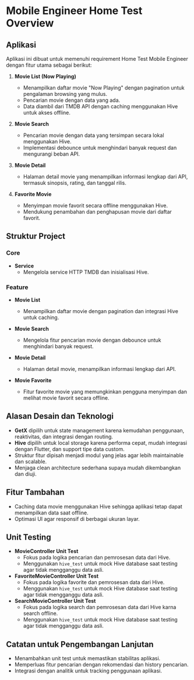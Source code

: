 # Mobile Engineer Home Test Overview

## Aplikasi
Aplikasi ini dibuat untuk memenuhi requirement Home Test Mobile Engineer dengan fitur utama sebagai berikut:

1. **Movie List (Now Playing)**
   - Menampilkan daftar movie "Now Playing" dengan pagination untuk pengalaman browsing yang mulus.
   - Pencarian movie dengan data yang ada.
   - Data diambil dari TMDB API dengan caching menggunakan Hive untuk akses offline.

2. **Movie Search**
   - Pencarian movie dengan data yang tersimpan secara lokal menggunakan Hive.
   - Implementasi debounce untuk menghindari banyak request dan mengurangi beban API.

3. **Movie Detail**
   - Halaman detail movie yang menampilkan informasi lengkap dari API, termasuk sinopsis, rating, dan tanggal rilis.

4. **Favorite Movie**
   - Menyimpan movie favorit secara offline menggunakan Hive.
   - Mendukung penambahan dan penghapusan movie dari daftar favorit.

## Struktur Project

### Core
- **Service**
  - Mengelola service HTTP TMDB dan inisialisasi Hive.

### Feature
- **Movie List**
  - Menampilkan daftar movie dengan pagination dan integrasi Hive untuk caching.

- **Movie Search**
  - Mengelola fitur pencarian movie dengan debounce untuk menghindari banyak request.

- **Movie Detail**
  - Halaman detail movie, menampilkan informasi lengkap dari API.

- **Movie Favorite**
  - Fitur favorite movie yang memungkinkan pengguna menyimpan dan melihat movie favorit secara offline.

## Alasan Desain dan Teknologi
- **GetX** dipilih untuk state management karena kemudahan penggunaan, reaktivitas, dan integrasi dengan routing.
- **Hive** dipilih untuk local storage karena performa cepat, mudah integrasi dengan Flutter, dan support tipe data custom.
- Struktur fitur dipisah menjadi modul yang jelas agar lebih maintainable dan scalable.
- Menjaga clean architecture sederhana supaya mudah dikembangkan dan diuji.

## Fitur Tambahan
- Caching data movie menggunakan Hive sehingga aplikasi tetap dapat menampilkan data saat offline.
- Optimasi UI agar responsif di berbagai ukuran layar.

## Unit Testing 
- **MovieController Unit Test**
  - Fokus pada logika pencarian dan pemrosesan data dari Hive.
  - Menggunakan `hive_test` untuk mock Hive database saat testing agar tidak mengganggu data asli.
- **FavoriteMovieController Unit Test**
  - Fokus pada logika favorite dan pemrosesan data dari Hive.
  - Menggunakan `hive_test` untuk mock Hive database saat testing agar tidak mengganggu data asli.
- **SearchMovieController Unit Test**
  - Fokus pada logika search dan pemrosesan data dari Hive karna search offline.
  - Menggunakan `hive_test` untuk mock Hive database saat testing agar tidak mengganggu data asli.


## Catatan untuk Pengembangan Lanjutan
- Menambahkan unit test untuk memastikan stabilitas aplikasi.
- Memperluas fitur pencarian dengan rekomendasi dan history pencarian.
- Integrasi dengan analitik untuk tracking penggunaan aplikasi.
